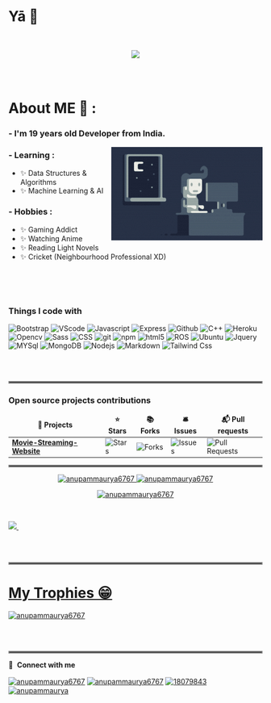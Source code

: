 # Yā 👋
<h1 align="center">
  <a href="https://git.io/typing-svg">
    <img src="https://readme-typing-svg.herokuapp.com/?lines=console.log(%22Noob%2C%20Things!%22);print(%22Noob%2C%20Developer!%22);printf(%22Noob%2C%20Koda!%22);cout%20%3C%3C%20%22Noob%2C%20Koda!%22&center=true&size=27&width=550">
  </a>
</h1>
</br>


# About ME 💬 :

### - I'm 19 years  old  Developer from India.

<img alt="Night Coding" src="https://github.com/anupammaurya6767/anupammaurya6767/blob/main/assets/Night-Coding.gif" align="right"/>

### - Learning :
- ✨ Data Structures & Algorithms
- ✨ Machine Learning & AI

### - Hobbies : 
- ✨ Gaming Addict
- ✨ Watching Anime
- ✨ Reading Light Novels
- ✨ Cricket (Neighbourhood Professional XD)

</br>
</br>
</br>



<h3>Things I code with</h3>
<p>
  <img alt="Bootstrap" src="https://img.shields.io/badge/-Bootstrap-brightgreen?style=flat-square&logo=bootstrap&logoColor=white"/> 
  <img alt="VScode" src="https://img.shields.io/badge/-VsCode-blue?style=flat-square&logo=visual%20studio%20code&logoColor=white"/>
  <img alt="Javascript" src="https://img.shields.io/badge/-Javascript-yellow?style=flat-square&logo=javascript&logoColor=white"/>
  <img alt="Express" src="https://img.shields.io/badge/-Express-success?style=flat-square&logo=express&logoColor=white"/>
  <img alt="Github" src="https://img.shields.io/badge/-Github-black?style=flat-square&logo=github&logoColor=white"/>
  <img alt="C++" src="https://img.shields.io/badge/-C%2B%2B-informational?style=flat-square&logo=c&logoColor=white"/>
  <img alt="Heroku" src="https://img.shields.io/badge/-Heroku-430098?style=flat-square&logo=heroku&logoColor=white"/>
  <img alt="Opencv" src="https://img.shields.io/badge/-Opencv-brightgreen?style=flat-square&logo=opencv&logoColor=white"/>
  <img alt="Sass" src="https://img.shields.io/badge/-Sass-CC6699?style=flat-square&logo=sass&logoColor=white"/>
  <img alt="CSS" src="https://img.shields.io/badge/-CSS-blue?style=flat-square&logo=Css3&logoColor=white"/>
  <img alt="git" src="https://img.shields.io/badge/-Git-F05032?style=flat-square&logo=git&logoColor=white"/>
  <img alt="npm" src="https://img.shields.io/badge/-NPM-CB3837?style=flat-square&logo=npm&logoColor=white"/>
  <img alt="html5" src="https://img.shields.io/badge/-HTML5-E34F26?style=flat-square&logo=html5&logoColor=white"/>
  <img alt="ROS" src="https://img.shields.io/badge/-ROS-black?style=flat-square&logo=ros&logoColor=white"/>
  <img alt="Ubuntu" src="https://img.shields.io/badge/-Ubuntu-orange?style=flat-square&logo=ubuntu&logoColor=white"/>
  <img alt="Jquery" src="https://img.shields.io/badge/-Jquery-blueviolet?style=flat-square&logo=jquery&logoColor=white"/>
  <img alt="MYSql" src="https://img.shields.io/badge/-mySQL-orange?style=flat-square&logo=mysql&logoColor=white"/>
  <img alt="MongoDB" src="https://img.shields.io/badge/-MongoDB-13aa52?style=flat-square&logo=mongodb&logoColor=white"/>
  <img alt="Nodejs" src="https://img.shields.io/badge/-Nodejs-43853d?style=flat-square&logo=Node.js&logoColor=white"/>
  <img alt="Markdown" src="https://img.shields.io/badge/-Markdown-lightgrey?style=flat-square&logo=markdown&logoColor=white"/>
  <img alt="Tailwind Css" src="https://img.shields.io/badge/-Tailwind%20Css-critical?style=flat-square&logo=tailwindcss&logoColor=white"/>
</p>
</br>
</br>
<hr style="border:2px solid gray"> </hr>
<h3>Open source projects contributions</h3>
<table>
  <thead align="center">
    <tr border: none;>
      <td><b>🎁 Projects</b></td>
      <td><b>⭐ Stars</b></td>
      <td><b>📚 Forks</b></td>
      <td><b>🛎 Issues</b></td>
      <td><b>📬 Pull requests</b></td>
    </tr>
  </thead>
  <tbody>
    <tr>
      <td><a href="https://github.com/QAZIMAAZARSHAD/Movie-Streaming-Website"><b>Movie-Streaming-Website</b></a></td>
      <td><img alt="Stars" src="https://img.shields.io/github/stars/QAZIMAAZARSHAD/Movie-Streaming-Website?style=flat-square&labelColor=343b41"/></td>
      <td><img alt="Forks" src="https://img.shields.io/github/forks/QAZIMAAZARSHAD/Movie-Streaming-Website?style=flat-square&labelColor=343b41"/></td>
      <td><img alt="Issues" src="https://img.shields.io/github/issues/QAZIMAAZARSHAD/Movie-Streaming-Website?style=flat-square&labelColor=343b41"/></td>
      <td><img alt="Pull Requests" src="https://img.shields.io/github/issues-pr/QAZIMAAZARSHAD/Movie-Streaming-Website?style=flat-square&labelColor=343b41"/></td>
    </tr>
  </tbody>
  </table>
<hr style="border:2px solid gray"> </hr>
<div align="left">
  <a href="https://github.com/anupammaurya6767">
  <p align="center"> <img src="https://github-readme-stats.vercel.app/api?username=anupammaurya6767&show_icons=true&hide_border=true&theme=" alt="anupammaurya6767" />  <img src="https://github-readme-streak-stats.herokuapp.com/?user=anupammaurya6767&hide_border=true&theme=" alt="anupammaurya6767" /> </p>
    <p align="center"> <img src="https://activity-graph.herokuapp.com/graph?username=anupammaurya6767&bg_color=FFFFFF&color=000000&line=FF8C00&point=F4C430&hide_border=false" alt="anupammaurya6767" /> </p>
<br>
  <p align="left"><img height="190em" src="https://github-readme-stats.vercel.app/api/top-langs/?username=anupammaurya6767&layout=compact&langs_count=7&theme="/>&nbsp; </p>
</div>
  </br>
  </br>
  <hr style="border:2px solid gray"> </hr>
  <h1 align="left">My Trophies 😁</h1>
<p align="left"> <a href="https://github.com/ryo-ma/github-profile-trophy"><img src="https://github-profile-trophy.vercel.app/?username=anupammaurya6767" alt="anupammaurya6767"/></a> </p>

</br>
</br>
  <div>
     
  </div>
  <hr style="border:2px solid gray"> </hr>
  
  
🔗 &nbsp;**Connect with me**
<p align="left">
<a href="https://g.dev/noob_koda" target="blank"><img align="center" src="https://cdn.jsdelivr.net/npm/simple-icons@3.0.1/icons/dev-dot-to.svg" alt="anupammaurya6767" height="30" width="40" /></a>
<a href="https://www.linkedin.com/in/anupam-maurya-b9a04a225" target="blank"><img align="center" src="https://raw.githubusercontent.com/rahuldkjain/github-profile-readme-generator/master/src/images/icons/Social/linked-in-alt.svg" alt="anupammaurya6767" height="30" width="40" /></a>
<a href="https://stackoverflow.com/users/18079843/anupam-maurya" target="blank"><img align="center" src="https://raw.githubusercontent.com/rahuldkjain/github-profile-readme-generator/master/src/images/icons/Social/stack-overflow.svg" alt="18079843" height="30" width="40" /></a>
<a href="https://www.instagram.com/noob_koda/" target="blank"><img align="center" src="https://raw.githubusercontent.com/rahuldkjain/github-profile-readme-generator/master/src/images/icons/Social/instagram.svg" alt="anupammaurya" height="30" width="40" /></a>

